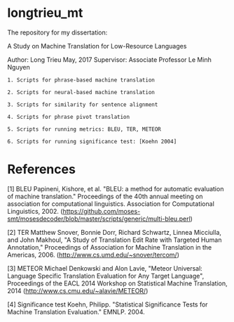 # longtrieu_mt

The repository for my dissertation:

A Study on Machine Translation for Low-Resource Languages

Author: Long Trieu
May, 2017
Supervisor: Associate Professor Le Minh Nguyen

    1. Scripts for phrase-based machine translation
    
    2. Scripts for neural-based machine translation
    
    3. Scripts for similarity for sentence alignment
    
    4. Scripts for phrase pivot translation

    5. Scripts for running metrics: BLEU, TER, METEOR

    6. Scripts for running significance test: [Koehn 2004]


# References

[1] BLEU
Papineni, Kishore, et al. "BLEU: a method for automatic evaluation of machine translation." Proceedings of the 40th annual meeting on association for computational linguistics. Association for Computational Linguistics, 2002.
(https://github.com/moses-smt/mosesdecoder/blob/master/scripts/generic/multi-bleu.perl)

[2] TER
Matthew Snover, Bonnie Dorr, Richard Schwartz, Linnea Micciulla, and John Makhoul, "A Study of Translation Edit Rate with Targeted Human Annotation," Proceedings of Association for Machine Translation in the Americas, 2006.
(http://www.cs.umd.edu/~snover/tercom/)

[3] METEOR
Michael Denkowski and Alon Lavie, "Meteor Universal: Language Specific Translation Evaluation for Any Target Language", Proceedings of the EACL 2014 Workshop on Statistical Machine Translation, 2014
(http://www.cs.cmu.edu/~alavie/METEOR/)

[4] Significance test
Koehn, Philipp. "Statistical Significance Tests for Machine Translation Evaluation." EMNLP. 2004.
